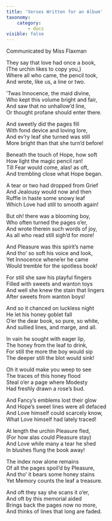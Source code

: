 ```yaml
---
title: 'Verses Written for an Album'
taxonomy:
    category:
        - docs
visible: false
---
```


<div class="author">Communicated by Miss Flaxman</div>

They say that love had once a book,  
(The urchin likes to copy you,)  
Where all who came, the pencil took,  
And wrote, like us, a line or two.

’Twas Innocence, the maid divine,  
Who kept this volume bright and fair,  
And saw that no unhallow’d line,  
Or thought profane should enter there.

And sweetly did the pages fill  
With fond device and loving lore,  
And ev’ry leaf she turned was still  
More bright than that she turn’d before!

Beneath the touch of Hope, how soft  
How light the magic pencil ran!  
Till Fear would come, alas! as oft,  
And trembling close what Hope began.  

A tear or two had dropped from Grief  
And Jealousy would now and then  
Ruffle in haste some snowy leaf  
Which Love had still to smooth again!  

But oh! there was a blooming boy,  
Who often turned the pages o’er,  
And wrote therein such words of joy,  
As all who read still sigh’d for more!  

And Pleasure was this spirit’s name  
And tho’ so soft his voice and look,  
Yet Innocence whene’er he came  
Would tremble for the spotless book!  

For still she saw his playful fingers  
Filled with sweets and wanton toys  
And well she knew the stain that lingers  
After sweets from wanton boys!  

And so it chanced on luckless night  
He let his honey goblet fall  
O’er the dear book, so pure, so white,  
And sullied lines, and marge, and all.  

In vain he sought with eager lip,  
The honey from the leaf to drink,  
For still the more the boy would sip  
The deeper still the blot would sink!

Oh it would make you weep to see  
The traces of this honey flood  
Steal o’er a page where Modesty  
Had freshly drawn a rose’s bud.  

And Fancy’s emblems lost their glow  
And Hope’s sweet lines were all defaced  
And Love himself could scarcely know,  
What Love himself had lately traced!

At length the urchin Pleasure fled,  
(For how alas could Pleasure stay)  
And Love while many a tear he shed  
In blushes flung the book away!  

The index now alone remains  
Of all the pages spoil’d by Pleasure,  
And tho’ it bears some honey stains  
Yet Memory counts the leaf a treasure.  

And oft they say she scans it o’er,  
And oft by this memorial aided  
Brings back the pages now no more,  
And thinks of lines that long are faded.